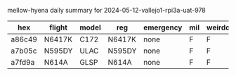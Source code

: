 mellow-hyena daily summary for 2024-05-12-vallejo1-rpi3a-uat-978

|hex|flight|model|reg|emergency|mil|weirdo|
|--|--|--|--|--|--|--|
|a86c49|N6417K|C172|N6417K|none|F|F|
|a7b05c|N595DY|ULAC|N595DY|none|F|F|
|a7fd9a|N614A|GLSP|N614A|none|F|F|
